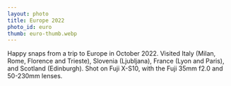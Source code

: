 ```yaml
---
layout: photo
title: Europe 2022
photo_id: euro
thumb: euro-thumb.webp
---
```


Happy snaps from a trip to Europe in October 2022. Visited Italy (Milan, Rome, Florence and Trieste), Slovenia (Ljubljana), France (Lyon and Paris), and Scotland (Edinburgh). Shot on Fuji X-S10, with the Fuji 35mm f2.0 and 50-230mm lenses. 